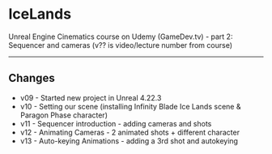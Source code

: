 # IceLands
Unreal Engine Cinematics course on Udemy (GameDev.tv) - part 2: Sequencer and cameras (v?? is video/lecture number from course)

---

## Changes
* v09 - Started new project in Unreal 4.22.3
* v10 - Setting our scene (installing Infinity Blade Ice Lands scene & Paragon Phase character)
* v11 - Sequencer introduction - adding cameras and shots
* v12 - Animating Cameras - 2 animated shots + different character
* v13 - Auto-keying Animations - adding a 3rd shot and autokeying
